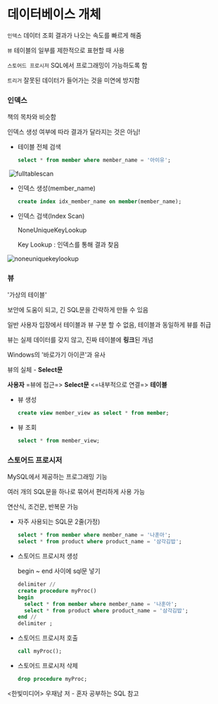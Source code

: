 # 데이터베이스 개체

`인덱스` 데이터 조회 결과가 나오는 속도를 빠르게 해줌

 `뷰` 테이블의 일부를 제한적으로 표현할 때 사용

 `스토어드 프로시저` SQL에서 프로그래밍이 가능하도록 함

`트리거` 잘못된 데이터가 들어가는 것을 미연에 방지함



### 인덱스

책의 목차와 비슷함

인덱스 생성 여부에 따라 결과가 달라지는 것은 아님!

* 테이블 전체 검색

  ```sql
  select * from member where member_name = '아이유';
  ```

​	![fulltablescan]()

* 인덱스 생성(member_name)

  ```sql
  create index idx_member_name on member(member_name);
  ```

* 인덱스 검색(Index Scan)

  NoneUniqueKeyLookup

  Key Lookup : 인덱스를 통해 결과 찾음

![noneuniquekeylookup]()



### 뷰

'가상의 테이블'

보안에 도움이 되고, 긴 SQL문을 간략하게 만들 수 있음

일반 사용자 입장에서 테이블과 뷰 구분 할 수 없음, 테이블과 동일하게 뷰를 취급

뷰는 실제 데이터를 갖지 않고, 진짜 테이블에 **링크**된 개념

Windows의 '바로가기 아이콘'과 유사

뷰의 실체 - **Select문**

**사용자** =뷰에 접근=> **Select문** <=내부적으로 연결=> **테이블**

* 뷰 생성

  ```sql
  create view member_view as select * from member;
  ```

* 뷰 조회

  ```sql
  select * from member_view;
  ```



### 스토어드 프로시저

MySQL에서 제공하는 프로그래밍 기능

여러 개의 SQL문을 하나로 묶어서 편리하게 사용 가능

연산식, 조건문, 반복문 가능

* 자주 사용되는 SQL문 2줄(가정)

  ```sql
  select * from member where member_name = '나훈아';
  select * from product where product_name = '삼각김밥';
  ```

* 스토어드 프로시저 생성

  begin ~ end 사이에 sql문 넣기

  ```sql
  delimiter //
  create procedure myProc()
  begin
  	select * from member where member_name = '나훈아';
  	select * from product where product_name = '삼각김밥';
  end //
  delimiter ;
  ```

* 스토어드 프로시저 호출

  ```sql
  call myProc();
  ```

* 스토어드 프로시저 삭제

  ```sql
  drop procedure myProc;
  ```

  
<한빛미디어> 우재남 저 - 혼자 공부하는 SQL 참고
